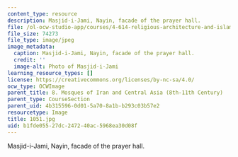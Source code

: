 ```yaml
---
content_type: resource
description: Masjid-i-Jami, Nayin, facade of the prayer hall.
file: /ol-ocw-studio-app/courses/4-614-religious-architecture-and-islamic-cultures-fall-2002/b1fde05527dc247240ac5968ea30d08f_1051.jpg
file_size: 74273
file_type: image/jpeg
image_metadata:
  caption: Masjid-i-Jami, Nayin, facade of the prayer hall.
  credit: ''
  image-alt: Photo of Masjid-i-Jami
learning_resource_types: []
license: https://creativecommons.org/licenses/by-nc-sa/4.0/
ocw_type: OCWImage
parent_title: 8. Mosques of Iran and Central Asia (8th-11th Century)
parent_type: CourseSection
parent_uid: 4b315596-0d01-5a70-8a1b-b293c03b57e2
resourcetype: Image
title: 1051.jpg
uid: b1fde055-27dc-2472-40ac-5968ea30d08f
---
```

Masjid-i-Jami, Nayin, facade of the prayer hall.